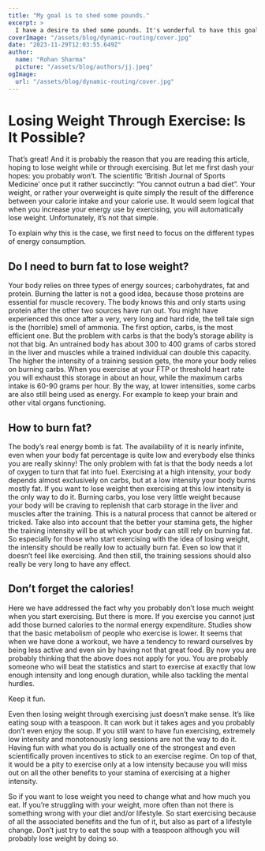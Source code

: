 ```yaml
---
title: "My goal is to shed some pounds."
excerpt: >
  I have a desire to shed some pounds. It's wonderful to have this goal in mind, and it's likely the reason why you're currently reading this article, seeking ways to achieve weight loss through exercis
coverImage: "/assets/blog/dynamic-routing/cover.jpg"
date: "2023-11-29T12:03:55.649Z"
author:
  name: "Rohan Sharma"
  picture: "/assets/blog/authors/jj.jpeg"
ogImage:
  url: "/assets/blog/dynamic-routing/cover.jpg"
---
```


# Losing Weight Through Exercise: Is It Possible?

That’s great! And it is probably the reason that you are reading this article, hoping to lose weight while or through exercising. But let me first dash your hopes: you probably won’t. The scientific ‘British Journal of Sports Medicine’ once put it rather succinctly: “You cannot outrun a bad diet”. Your weight, or rather your overweight is quite simply the result of the difference between your calorie intake and your calorie use. It would seem logical that when you increase your energy use by exercising, you will automatically lose weight. Unfortunately, it’s not that simple. 

To explain why this is the case, we first need to focus on the different types of energy consumption.

## Do I need to burn fat to lose weight?

Your body relies on three types of energy sources; carbohydrates, fat and protein. Burning the latter is not a good idea, because those proteins are essential for muscle recovery. The body knows this and only starts using protein after the other two sources have run out. You might have experienced this once after a very, very long and hard ride, the tell tale sign is the (horrible) smell of ammonia. The first option, carbs, is the most efficient one. But the problem with carbs is that the body’s storage ability is not that big. An untrained body has about 300 to 400 grams of carbs stored in the liver and muscles while a trained individual can double this capacity. The higher the intensity of a training session gets, the more your body relies on burning carbs. When you exercise at your FTP or threshold heart rate you will exhaust this storage in about an hour, while the maximum carbs intake is 60-90 grams per hour. By the way, at lower intensities, some carbs are also still being used as energy. For example to keep your brain and other vital organs functioning.

## How to burn fat?

The body’s real energy bomb is fat. The availability of it is nearly infinite, even when your body fat percentage is quite low and everybody else thinks you are really skinny! The only problem with fat is that the body needs a lot of oxygen to turn that fat into fuel. Exercising at a high intensity, your body depends almost exclusively on carbs, but at a low intensity your body burns mostly fat. If you want to lose weight then exercising at this low intensity is the only way to do it. Burning carbs, you lose very little weight because your body will be craving to replenish that carb storage in the liver and muscles after the training. This is a natural process that cannot be altered or tricked. Take also into account that the better your stamina gets, the higher the training intensity will be at which your body can still rely on burning fat. So especially for those who start exercising with the idea of losing weight, the intensity should be really low to actually burn fat. Even so low that it doesn’t feel like exercising. And then still, the training sessions should also really be very long to have any effect.

## Don’t forget the calories!

Here we have addressed the fact why you probably don’t lose much weight when you start exercising. But there is more. If you exercise you cannot just add those burned calories to the normal energy expenditure. Studies show that the basic metabolism of people who exercise is lower. It seems that when we have done a workout, we have a tendency to reward ourselves by being less active and even sin by having not that great food. By now you are probably thinking that the above does not apply for you. You are probably someone who will beat the statistics and start to exercise at exactly that low enough intensity and long enough duration, while also tackling the mental hurdles.

Keep it fun.

Even then losing weight through exercising just doesn’t make sense. It’s like eating soup with a teaspoon. It can work but it takes ages and you probably don’t even enjoy the soup. If you still want to have fun exercising, extremely low intensity and monotonously long sessions are not the way to do it. Having fun with what you do is actually one of the strongest and even scientifically proven incentives to stick to an exercise regime. On top of that, it would be a pity to exercise only at a low intensity because you will miss out on all the other benefits to your stamina of exercising at a higher intensity.

So if you want to lose weight you need to change what and how much you eat. If you’re struggling with your weight, more often than not there is something wrong with your diet and/or lifestyle. So start exercising because of all the associated benefits and the fun of it, but also as part of a lifestyle change. Don’t just try to eat the soup with a teaspoon although you will probably lose weight by doing so.